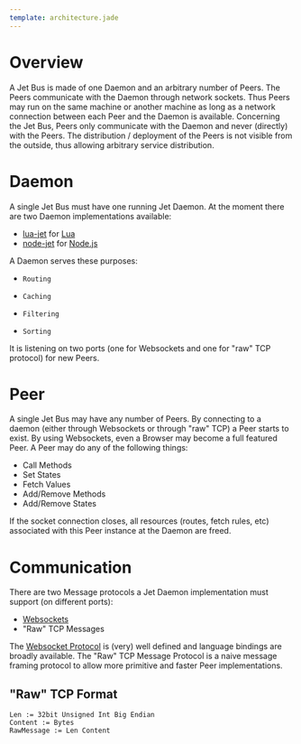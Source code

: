 ```yaml
---
template: architecture.jade
---
```


# Overview

A Jet Bus is made of one Daemon and an arbitrary number of Peers. The Peers
communicate with the Daemon through network sockets. Thus Peers may run on the same
machine or another machine as long as a network connection between
each Peer and the Daemon is available. Concerning the Jet Bus, Peers only communicate with the
Daemon and never (directly) with the Peers. The distribution /
deployment of the Peers is not visible from the outside, thus allowing
arbitrary service distribution.

# Daemon

A single Jet Bus must have one running Jet Daemon. At the moment there are two Daemon
implementations available:

 *    [lua-jet](http://github.com/lipp/lua-jet) for [Lua](http://www.lua.org)
 *    [node-jet](http://github.com/lipp/node-jet) for [Node.js](http://www.nodejs.org)

A Daemon serves these purposes:

 *     Routing
 *     Caching
 *     Filtering
 *     Sorting

It is listening on two ports (one for Websockets and one for "raw" TCP
protocol) for new Peers.

# Peer

A single Jet Bus may have any number of Peers. By connecting to a daemon (either through
Websockets or through "raw" TCP) a Peer starts to exist. By using
Websockets, even a Browser may become a full featured Peer. A Peer may do
any of the following things:

 *    Call Methods
 *    Set States
 *    Fetch Values
 *    Add/Remove Methods
 *    Add/Remove States

If the socket connection closes, all resources (routes, fetch rules,
etc) associated with this Peer instance at the Daemon are freed. 

# Communication

There are two Message protocols a Jet Daemon implementation must
support (on different ports): 

 *    [Websockets](http://tools.ietf.org/html/rfc6455)
 *    "Raw" TCP Messages

The [Websocket Protocol](http://tools.ietf.org/html/rfc6455) is (very)
well defined and language bindings are broadly available. The "Raw"
TCP Message Protocol is a naive message framing protocol to allow more
primitive and faster Peer implementations.

## "Raw" TCP Format

```
Len := 32bit Unsigned Int Big Endian
Content := Bytes
RawMessage := Len Content
```